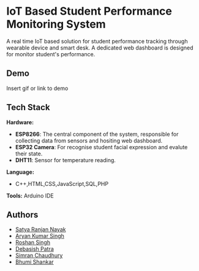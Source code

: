 
# IoT Based Student Performance Monitoring System

A real time IoT based solution for student performance tracking through wearable device and smart desk. A dedicated web dashboard is designed for monitor student's performance.



## Demo

Insert gif or link to demo


## Tech Stack

**Hardware:** 
- **ESP8266**: The central component of the system, responsible for collecting data from sensors and hositing web dashboard.
- **ESP32 Camera**: For recognise student facial expression and evalute their state.
- **DHT11**: Sensor for temperature reading.

**Language:** 
- C++,HTML,CSS,JavaScript,SQL,PHP

**Tools:** Arduino IDE


## Authors

- [Satya Ranjan Nayak](https://www.github.com/octokatherine)
- [Aryan Kumar Singh](https://www.github.com/octokatherine)
- [Roshan Singh](https://www.github.com/octokatherine)
- [Debasish Patra](https://www.github.com/octokatherine)
- [Simran Chaudhury](https://www.github.com/octokatherine)
- [Bhumi Shankar](https://www.github.com/octokatherine)

